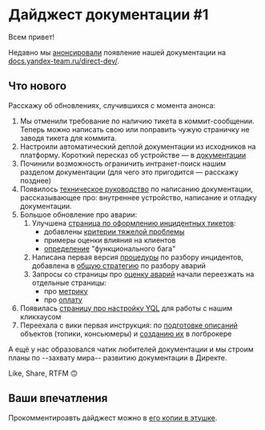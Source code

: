 # Дайджест документации #1

Всем привет!

Недавно мы [анонсировали](https://clubs.at.yandex-team.ru/direct-dev/551) появление нашей документации на [docs.yandex-team.ru/direct-dev/](../../../index.md).

## Что нового
Расскажу об обновлениях, случившихся с момента анонса:
1. Мы отменили требование по наличию тикета в коммит-сообщении. Теперь можно написать свою или поправить чужую страничку не заводя тикета для коммита.
1. Настроили автоматический деплой документации из исходников на платформу. Короткий пересказ об устройстве — в [документации](../../../concepts/dev/documentation-auto-update.md)
1. Починили возможность ограничить интранет-поиск нашим разделом документации (для чего это пригодится — расскажу позднее)
1. Появилось [техническое руководство](../../../guide/dev/how-to-write-documentation.md) по написанию документации, рассказывающее про: внутреннее устройство, написание и отладку документации.
1. Большое обновление про аварии:
   1. Улучшена [страница по оформлению инцидентных тикетов](../../../incidents/spi-ticket.md):
      - добавлены [критерии тяжелой проблемы](../../../incidents/spi-ticket.md#impact-clients)
      - примеры оценки влияния на клиентов
      - [определение](../../../incidents/spi-ticket.md#functional-bug) "функционального бага"
   1. Написана первая версия [процедуры](../../../incidents/analysis.md) по разбору инцидентов, добавлена в [общую стратегию](../../../incidents/after-incident.md#3.-razbor-avarii) по разбору аварий
   1. Запросы со страницы про [оценку аварий](../../../incidents/assessment/how-to.md) начали переезжать на отдельные страницы:
      - про [метрику](../../../incidents/assessment/metrika-audience-intapi-errors.md)
      - про [оплату](../../../incidents/assessment/payment-form-errors.md)
1. Появилась [страницу про настройку YQL](../../../guide/analytics/setup-yql.md) для работы с нашим кликхаусом
1. Переехала с вики первая инструкция: по [подготовке описаний](../../../guide/dev/how-to-create-lb-topics-etc.md) объектов (топики, консьюмеры) и [созданию их](../../../guide/jeri/lb-create-objects.md) в логброкере

А ещё у нас образовался чатик любителей документации и мы строим планы по --захвату мира-- развитию документации в Директе.


Like, Share, RTFM 🙃

## Ваши впечатления
Прокомментироавть дайджест можно в [его копии в этушке](https://clubs.at.yandex-team.ru/direct-dev/569).
